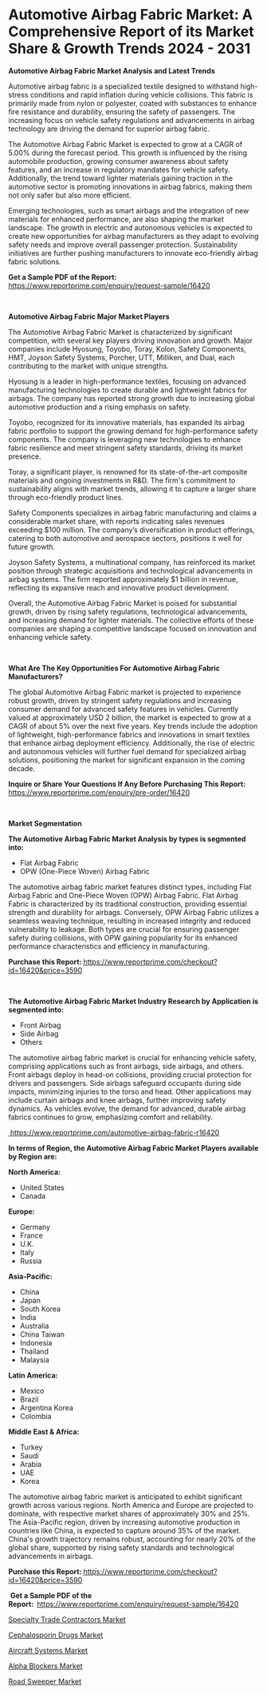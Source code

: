 <p><h1>Automotive Airbag Fabric Market: A Comprehensive Report of its Market Share & Growth Trends 2024 - 2031</h1></p><p><strong>Automotive Airbag Fabric Market Analysis and Latest Trends</strong></p>
<p><p>Automotive airbag fabric is a specialized textile designed to withstand high-stress conditions and rapid inflation during vehicle collisions. This fabric is primarily made from nylon or polyester, coated with substances to enhance fire resistance and durability, ensuring the safety of passengers. The increasing focus on vehicle safety regulations and advancements in airbag technology are driving the demand for superior airbag fabric.</p><p>The Automotive Airbag Fabric Market is expected to grow at a CAGR of 5.00% during the forecast period. This growth is influenced by the rising automobile production, growing consumer awareness about safety features, and an increase in regulatory mandates for vehicle safety. Additionally, the trend toward lighter materials gaining traction in the automotive sector is promoting innovations in airbag fabrics, making them not only safer but also more efficient. </p><p>Emerging technologies, such as smart airbags and the integration of new materials for enhanced performance, are also shaping the market landscape. The growth in electric and autonomous vehicles is expected to create new opportunities for airbag manufacturers as they adapt to evolving safety needs and improve overall passenger protection. Sustainability initiatives are further pushing manufacturers to innovate eco-friendly airbag fabric solutions.</p></p>
<p><strong>Get a Sample PDF of the Report:&nbsp;</strong> <a href="https://www.reportprime.com/enquiry/request-sample/16420?utm_campaign=1113&utm_medium=2&utm_source=Github&utm_content=ia&utm_term=23112024&utm_id=automotive-airbag-fabric">https://www.reportprime.com/enquiry/request-sample/16420</a></p>
<p>&nbsp;</p>
<p><strong>Automotive Airbag Fabric Major Market Players</strong></p>
<p><p>The Automotive Airbag Fabric Market is characterized by significant competition, with several key players driving innovation and growth. Major companies include Hyosung, Toyobo, Toray, Kolon, Safety Components, HMT, Joyson Safety Systems, Porcher, UTT, Milliken, and Dual, each contributing to the market with unique strengths.</p><p>Hyosung is a leader in high-performance textiles, focusing on advanced manufacturing technologies to create durable and lightweight fabrics for airbags. The company has reported strong growth due to increasing global automotive production and a rising emphasis on safety.</p><p>Toyobo, recognized for its innovative materials, has expanded its airbag fabric portfolio to support the growing demand for high-performance safety components. The company is leveraging new technologies to enhance fabric resilience and meet stringent safety standards, driving its market presence.</p><p>Toray, a significant player, is renowned for its state-of-the-art composite materials and ongoing investments in R&D. The firm's commitment to sustainability aligns with market trends, allowing it to capture a larger share through eco-friendly product lines.</p><p>Safety Components specializes in airbag fabric manufacturing and claims a considerable market share, with reports indicating sales revenues exceeding $100 million. The company’s diversification in product offerings, catering to both automotive and aerospace sectors, positions it well for future growth.</p><p>Joyson Safety Systems, a multinational company, has reinforced its market position through strategic acquisitions and technological advancements in airbag systems. The firm reported approximately $1 billion in revenue, reflecting its expansive reach and innovative product development.</p><p>Overall, the Automotive Airbag Fabric Market is poised for substantial growth, driven by rising safety regulations, technological advancements, and increasing demand for lighter materials. The collective efforts of these companies are shaping a competitive landscape focused on innovation and enhancing vehicle safety.</p></p>
<p>&nbsp;</p>
<p><strong>What Are The Key Opportunities For Automotive Airbag Fabric Manufacturers?</strong></p>
<p><p>The global Automotive Airbag Fabric market is projected to experience robust growth, driven by stringent safety regulations and increasing consumer demand for advanced safety features in vehicles. Currently valued at approximately USD 2 billion, the market is expected to grow at a CAGR of about 5% over the next five years. Key trends include the adoption of lightweight, high-performance fabrics and innovations in smart textiles that enhance airbag deployment efficiency. Additionally, the rise of electric and autonomous vehicles will further fuel demand for specialized airbag solutions, positioning the market for significant expansion in the coming decade.</p></p>
<p><strong>Inquire or Share Your Questions If Any Before Purchasing This Report:</strong> <a href="https://www.reportprime.com/enquiry/pre-order/16420?utm_campaign=1113&utm_medium=2&utm_source=Github&utm_content=ia&utm_term=23112024&utm_id=automotive-airbag-fabric">https://www.reportprime.com/enquiry/pre-order/16420</a></p>
<p>&nbsp;</p>
<p><strong>Market Segmentation</strong></p>
<p><strong>The Automotive Airbag Fabric Market Analysis by types is segmented into:</strong></p>
<p><ul><li>Flat Airbag Fabric</li><li>OPW (One-Piece Woven) Airbag Fabric</li></ul></p>
<p><p>The automotive airbag fabric market features distinct types, including Flat Airbag Fabric and One-Piece Woven (OPW) Airbag Fabric. Flat Airbag Fabric is characterized by its traditional construction, providing essential strength and durability for airbags. Conversely, OPW Airbag Fabric utilizes a seamless weaving technique, resulting in increased integrity and reduced vulnerability to leakage. Both types are crucial for ensuring passenger safety during collisions, with OPW gaining popularity for its enhanced performance characteristics and efficiency in manufacturing.</p></p>
<p><strong>Purchase this Report:&nbsp;</strong><a href="https://www.reportprime.com/checkout?id=16420&price=3590&utm_campaign=1113&utm_medium=2&utm_source=Github&utm_content=ia&utm_term=23112024&utm_id=automotive-airbag-fabric">https://www.reportprime.com/checkout?id=16420&price=3590</a></p>
<p>&nbsp;</p>
<p><strong>The Automotive Airbag Fabric Market Industry Research by Application is segmented into:</strong></p>
<p><ul><li>Front Airbag</li><li>Side Airbag</li><li>Others</li></ul></p>
<p><p>The automotive airbag fabric market is crucial for enhancing vehicle safety, comprising applications such as front airbags, side airbags, and others. Front airbags deploy in head-on collisions, providing crucial protection for drivers and passengers. Side airbags safeguard occupants during side impacts, minimizing injuries to the torso and head. Other applications may include curtain airbags and knee airbags, further improving safety dynamics. As vehicles evolve, the demand for advanced, durable airbag fabrics continues to grow, emphasizing comfort and reliability.</p></p>
<p><a href="https://www.reportprime.com/automotive-airbag-fabric-r16420?utm_campaign=1113&utm_medium=2&utm_source=Github&utm_content=ia&utm_term=23112024&utm_id=automotive-airbag-fabric">&nbsp;https://www.reportprime.com/automotive-airbag-fabric-r16420</a></p>
<p><strong>In terms of Region, the Automotive Airbag Fabric Market Players available by Region are:</strong></p>
<p>
    <p> <strong> North America: </strong>
        <ul>
            <li>United States</li>
            <li>Canada</li>
        </ul>
        </p> 
    <p> <strong> Europe: </strong>
        <ul>
            <li>Germany</li>
            <li>France</li>
            <li>U.K.</li>
            <li>Italy</li>
            <li>Russia</li>
        </ul>
        </p> 
    <p> <strong> Asia-Pacific: </strong>
        <ul>
            <li>China</li>
            <li>Japan</li>
            <li>South Korea</li>
            <li>India</li>
            <li>Australia</li>
            <li>China Taiwan</li>
            <li>Indonesia</li>
            <li>Thailand</li>
            <li>Malaysia</li>
        </ul>
        </p> 
    <p> <strong> Latin America: </strong>
        <ul>
            <li>Mexico</li>
            <li>Brazil</li>
            <li>Argentina Korea</li>
            <li>Colombia</li>
        </ul>
        </p> 
    <p> <strong> Middle East & Africa: </strong>
        <ul>
            <li>Turkey</li>
            <li>Saudi</li>
            <li>Arabia</li>
            <li>UAE</li>
            <li>Korea</li>
        </ul>
    </p>
    </p>
<p><p>The automotive airbag fabric market is anticipated to exhibit significant growth across various regions. North America and Europe are projected to dominate, with respective market shares of approximately 30% and 25%. The Asia-Pacific region, driven by increasing automotive production in countries like China, is expected to capture around 35% of the market. China's growth trajectory remains robust, accounting for nearly 20% of the global share, supported by rising safety standards and technological advancements in airbags.</p></p>
<p><strong>Purchase this Report: </strong><a href="https://www.reportprime.com/checkout?id=16420&price=3590&utm_campaign=1113&utm_medium=2&utm_source=Github&utm_content=ia&utm_term=23112024&utm_id=automotive-airbag-fabric">https://www.reportprime.com/checkout?id=16420&price=3590</a></p>
<p>&nbsp;<strong>Get a Sample PDF of the Report:&nbsp;&nbsp;</strong><a href="https://www.reportprime.com/enquiry/request-sample/16420?utm_campaign=1113&utm_medium=2&utm_source=Github&utm_content=ia&utm_term=23112024&utm_id=automotive-airbag-fabric">https://www.reportprime.com/enquiry/request-sample/16420</a></p>
<p><strong></strong></p>
<p><p><a href="https://issuu.com/reportprime-2/docs/specialty-trade-contractors-market-_48501847da6909?utm_campaign=1113&utm_medium=2&utm_source=Github&utm_content=ia&utm_term=23112024&utm_id=automotive-airbag-fabric">Specialty Trade Contractors Market</a></p><p><a href="https://www.linkedin.com/pulse/analyzing-projected-cagr-108-cephalosporin-drugs-market-vn8de?utm_campaign=1113&utm_medium=2&utm_source=Github&utm_content=ia&utm_term=23112024&utm_id=automotive-airbag-fabric">Cephalosporin Drugs Market</a></p><p><a href="https://github.com/AbbasMahmud554/Market-Research-Report-List-1/blob/main/aircraft-systems-market.md?utm_campaign=1113&utm_medium=2&utm_source=Github&utm_content=ia&utm_term=23112024&utm_id=automotive-airbag-fabric">Aircraft Systems Market</a></p><p><a href="https://www.linkedin.com/pulse/market-trends-report-analyzing-alpha-blockers-markets-size-qqc6e?utm_campaign=1113&utm_medium=2&utm_source=Github&utm_content=ia&utm_term=23112024&utm_id=automotive-airbag-fabric">Alpha Blockers Market</a></p><p><a href="https://github.com/GenaGaines34/Market-Research-Report-List-1/blob/main/road-sweeper-market.md?utm_campaign=1113&utm_medium=2&utm_source=Github&utm_content=ia&utm_term=23112024&utm_id=automotive-airbag-fabric">Road Sweeper Market</a></p></p>